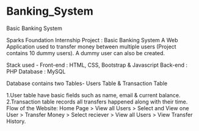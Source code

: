 # Banking_System
Basic Banking System

Sparks Foundation Internship Project : Basic Banking System
A Web Application used to transfer money between multiple users (Project contains 10 dummy users). A dummy user can also be created.

Stack used - Front-end : HTML, CSS, Bootstrap & Javascript 
Back-end : PHP 
Database : MySQL

Database contains two Tables- Users Table & Transaction Table

1.User table have basic fields such as name, email & current balance.
2.Transaction table records all transfers happened along with their time.
Flow of the Website: Home Page > View all Users > Select and View one User > Transfer Money > Select reciever > View all Users > View Transfer History.
